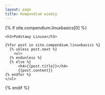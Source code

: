 ```yaml
---
layout: page
title: Kompendium wiedzy
---
```


<section>
  {% if site.compendium.linuxbasics[0] %}

    <h3>Podstawy Linuxa</h3>

    {%for post in site.compendium.linuxbasics %}
      {% unless post.next %}
        <ul>
      {% endunless %}
      {% else %}
          <h4>{{post.title}}</h4>
          {{post.content}}
    {% endfor %}
    </ul>

  {% endif %}
</section>